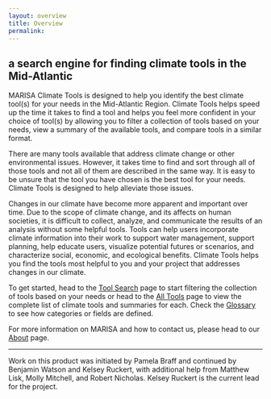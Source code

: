 ```yaml
---
layout: overview
title: Overview
permalink: 
---
```


## a search engine for finding climate tools in the Mid-Atlantic

MARISA Climate Tools is designed to help you identify the best climate tool(s) for your needs in the Mid-Atlantic Region. Climate Tools helps speed up the time it takes to find a tool and helps you feel more confident in your choice of tool(s) by allowing you to filter a collection of tools based on your needs, view a summary of the available tools, and compare tools in a similar format.
 
There are many tools available that address climate change or other environmental issues. However, it takes time to find and sort through all of those tools and not all of them are described in the same way. It is easy to be unsure that the tool you have chosen is the best tool for your needs. Climate Tools is designed to help alleviate those issues.
 
Changes in our climate have become more apparent and important over time. Due to the scope of climate change, and its affects on human societies, it is difficult to collect, analyze, and communicate the results of an analysis without some helpful tools. Tools can help users incorporate climate information into their work to support water management, support planning, help educate users, visualize potential futures or scenarios, and characterize social, economic, and ecological benefits. Climate Tools helps you find the tools most helpful to you and your project that addresses changes in our climate.

To get started, head to the [Tool Search](/toolsearch/) page to start filtering the collection of tools based on your needs or head to the [All Tools](/tools/) page to view the complete list of climate tools and summaries for each. Check the [Glossary](/glossary/) to see how categories or fields are defined.

<!---
### Climate Tools
The changing climate of our world is one of the largest concerns of any generation. Due to the scope of climate change, and its affects on human societies, it would be almost impossible to collect, analyze, and communicate the results of an analysis without some helpful tools. However, not every tool is the same, and selecting the correct tool for your project can seem daunting.

### A Tool for Tools
This site is a service to help you choose the best available tool or tools for your needs. This site allows you to view a summary of the available climate tools, and compare the various tools in one similar format to help in the decision making process.


### EESI at Penn State, and the people involved
This is who we are. We do cool stuff!
--->

For more information on MARISA and how to contact us, please head to our [About](https://www.midatlanticrisa.org/about.html) page.

<hr>
Work on this product was initiated by Pamela Braff and continued by Benjamin Watson and Kelsey Ruckert, with additional help from Matthew Lisk, Molly Mitchell, and Robert Nicholas. Kelsey Ruckert is the current lead for the project.
<br>
<br>

